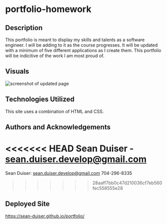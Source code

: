 # portfolio-homework

## Description
This portfolio is meant to display my skills and talents as a software engineer. I will be adding to it as the course progresses. It will be updated with a minimum of five different applications as I create them. This portfolio will be indicitive of the work I am most proud of.

## Visuals
![screenshot of updated page](*PLACEHOLDER*)

## Technologies Utilized
This site uses a combination of HTML and CSS.

## Authors and Acknowledgements
<<<<<<< HEAD
Sean Duiser - sean.duiser.develop@gmail.com
=======
Sean Duiser:
sean.duiser.develop@gmail.com
704-296-8335
>>>>>>> 28aaff7bb0c47d210036cf7eb560fec558555e28

## Deployed Site
https://sean-duiser.github.io/portfolio/
